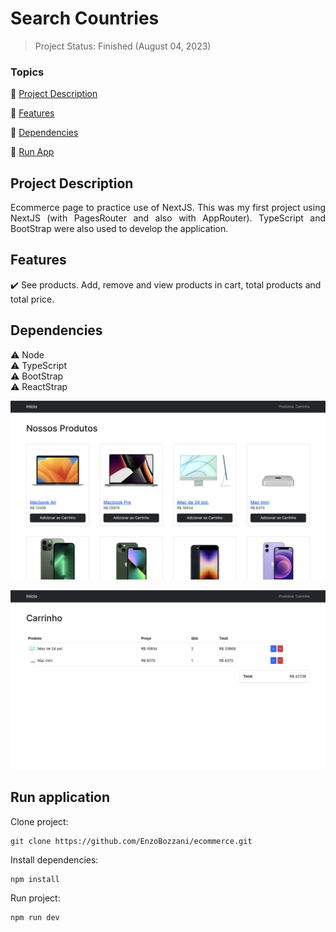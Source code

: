 <h1>Search Countries</h1>

> Project Status: Finished (August 04, 2023)

### Topics

:small_blue_diamond: [Project Description](#project-description)

:small_blue_diamond: [Features](#features)

:small_blue_diamond: [Dependencies](#dependencies)

:small_blue_diamond: [Run App](#run-application)

## Project Description

<p align="justify">
  Ecommerce page to practice use of NextJS. This was my first project using NextJS (with PagesRouter and also with AppRouter).
  TypeScript and BootStrap were also used to develop the application.
</p>

## Features

:heavy_check_mark: See products. Add, remove and view products in cart, total products and total price.

## Dependencies

:warning: Node
<br>
:warning: TypeScript
<br>
:warning: BootStrap
<br>
:warning: ReactStrap

![Alt text](./public/img1.png)

![Alt text](./public/img2.png)

## Run application

Clone project:

```
git clone https://github.com/EnzoBozzani/ecommerce.git
```

Install dependencies:

```
npm install
```

Run project:

```
npm run dev
```
